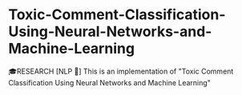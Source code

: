 # Toxic-Comment-Classification-Using-Neural-Networks-and-Machine-Learning
:mortar_board:RESEARCH [NLP :speech_balloon:] This is an implementation of "Toxic Comment Classification Using Neural Networks and Machine Learning"
